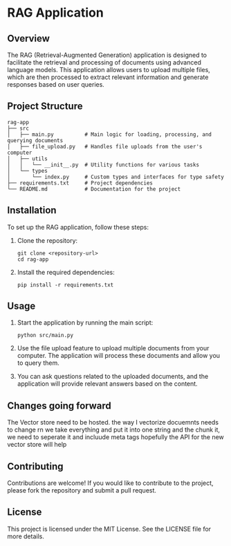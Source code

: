 # RAG Application

## Overview
The RAG (Retrieval-Augmented Generation) application is designed to facilitate the retrieval and processing of documents using advanced language models. This application allows users to upload multiple files, which are then processed to extract relevant information and generate responses based on user queries.

## Project Structure
```
rag-app
├── src
│   ├── main.py          # Main logic for loading, processing, and querying documents
│   ├── file_upload.py   # Handles file uploads from the user's computer
│   ├── utils
│   │   └── __init__.py  # Utility functions for various tasks
│   └── types
│       └── index.py     # Custom types and interfaces for type safety
├── requirements.txt     # Project dependencies
└── README.md            # Documentation for the project
```

## Installation
To set up the RAG application, follow these steps:

1. Clone the repository:
   ```
   git clone <repository-url>
   cd rag-app
   ```

2. Install the required dependencies:
   ```
   pip install -r requirements.txt
   ```

## Usage
1. Start the application by running the main script:
   ```
   python src/main.py
   ```

2. Use the file upload feature to upload multiple documents from your computer. The application will process these documents and allow you to query them.

3. You can ask questions related to the uploaded documents, and the application will provide relevant answers based on the content.

## Changes going forward

The Vector store need to be hosted.
the way I vectorize docuemnts needs to change rn we take everything and put it into one string and the chunk it, we need to seperate it and incluude meta tags hopefully the API for the new vector store will help

## Contributing
Contributions are welcome! If you would like to contribute to the project, please fork the repository and submit a pull request.

## License
This project is licensed under the MIT License. See the LICENSE file for more details.

